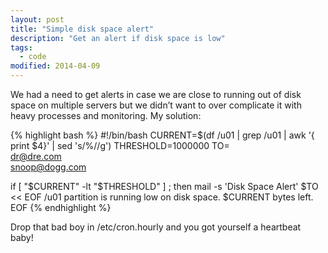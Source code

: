 ```yaml
---
layout: post
title: "Simple disk space alert"
description: "Get an alert if disk space is low"
tags: 
  - code
modified: 2014-04-09
---
```


We had a need to get alerts in case we are close to running out of disk space on multiple servers but we didn’t want to over complicate it with heavy processes and monitoring. My solution:

{% highlight bash %}
#!/bin/bash
CURRENT=$(df /u01 | grep /u01 | awk '{ print $4}' | sed 's/%//g')
THRESHOLD=1000000
TO=\
dr@dre.com \
snoop@dogg.com

if [ "$CURRENT" -lt "$THRESHOLD" ] ; then
mail -s 'Disk Space Alert' $TO << EOF
/u01 partition is running low on disk space. $CURRENT bytes left.
EOF
{% endhighlight %}

Drop that bad boy in /etc/cron.hourly and you got yourself a heartbeat baby!